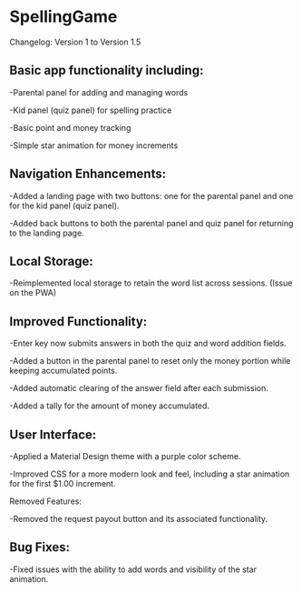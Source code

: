# SpellingGame
Changelog: Version 1 to Version 1.5

Basic app functionality including:
------------------------------------------
-Parental panel for adding and managing words

-Kid panel (quiz panel) for spelling practice

-Basic point and money tracking

-Simple star animation for money increments

Navigation Enhancements:
-------------------------------------------
-Added a landing page with two buttons: one for the parental panel and one for the kid panel (quiz panel).

-Added back buttons to both the parental panel and quiz panel for returning to the landing page.

**Local Storage:**
-------------------------------------------
-Reimplemented local storage to retain the word list across sessions. (Issue on the PWA)

**Improved Functionality:**
-------------------------------------------
-Enter key now submits answers in both the quiz and word addition fields.

-Added a button in the parental panel to reset only the money portion while keeping accumulated points.

-Added automatic clearing of the answer field after each submission.

-Added a tally for the amount of money accumulated.

**User Interface:**
-------------------------------------------
-Applied a Material Design theme with a purple color scheme.

-Improved CSS for a more modern look and feel, including a star animation for the first $1.00 increment.

Removed Features:

-Removed the request payout button and its associated functionality.

**Bug Fixes:**
-----------------------------------------------
-Fixed issues with the ability to add words and visibility of the star animation.
